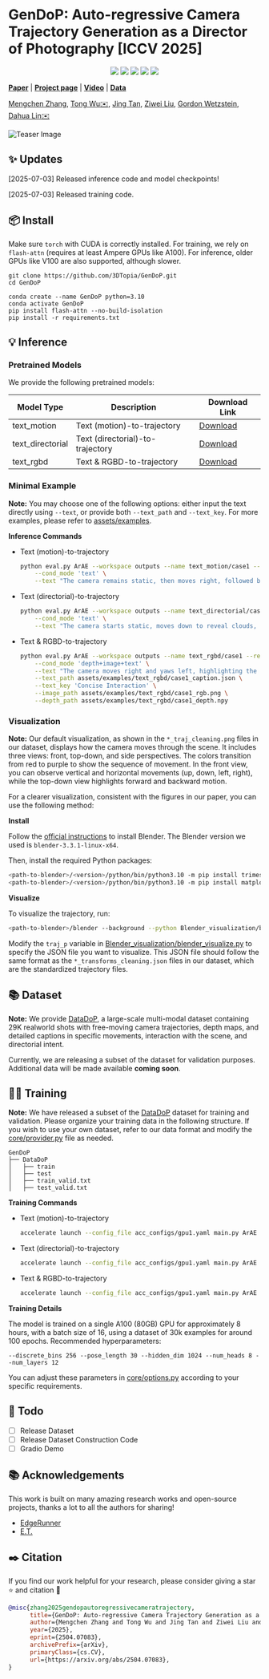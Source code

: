 # GenDoP: Auto-regressive Camera Trajectory Generation as a Director of Photography [ICCV 2025]


<p align="center">
<a href="https://arxiv.org/abs/2504.07083"><img src="https://img.shields.io/badge/arXiv-Paper-<color>"></a>
<a href="https://kszpxxzmc.github.io/GenDoP/"><img src="https://img.shields.io/badge/Project-Website-red"></a>
<a href="https://www.youtube.com/watch?v=UWvR_A7yFeI"><img src="https://img.shields.io/static/v1?label=Demo&message=Video&color=orange"></a>
<a href=""><img src="https://img.shields.io/static/v1?label=Dataset&message=Data&color=yellow"></a>
<a href="" target='_blank'>
<img src="https://visitor-badge.laobi.icu/badge?page_id=TODO" />
</a>
</p>

[**Paper**](https://arxiv.org/abs/2504.07083) | [**Project page**](https://kszpxxzmc.github.io/GenDoP/) | [**Video**](https://www.youtube.com/watch?v=UWvR_A7yFeI) | [**Data**]() 

[Mengchen Zhang](https://kszpxxzmc.github.io), [Tong Wu✉️](https://wutong16.github.io), [Jing Tan](https://sparkstj.github.io/), [Ziwei Liu](https://liuziwei7.github.io/), [Gordon Wetzstein](https://stanford.edu/~gordonwz/), [Dahua Lin✉️](http://dahua.site/)

![Teaser Image](./assets/teaser.png)


## ✨ Updates
[2025-07-03] Released inference code and model checkpoints!

[2025-07-03] Released training code.

<!-- [2025-07-08] Released the curated trajectory dataset DataDoP along with its construction code. -->
<!-- [2025-07-15] Launched the Gradio demo. -->

## 📦 Install 
Make sure ```torch``` with CUDA is correctly installed. For training, we rely on ```flash-attn``` (requires at least Ampere GPUs like A100). For inference, older GPUs like V100 are also supported, although slower.
```
git clone https://github.com/3DTopia/GenDoP.git
cd GenDoP

conda create --name GenDoP python=3.10
conda activate GenDoP
pip install flash-attn --no-build-isolation
pip install -r requirements.txt
```
## 💡 Inference 

### Pretrained Models
We provide the following pretrained models:

| Model Type                  | Description                | Download Link |
|-----------------------------|----------------------------|---------------|
| text_motion | Text (motion)-to-trajectory| [Download](https://huggingface.co/Dubhe-zmc/GenDoP/blob/main/checkpoints/text_motion.safetensors)  |
| text_directorial | Text (directorial)-to-trajectory  | [Download](https://huggingface.co/Dubhe-zmc/GenDoP/blob/main/checkpoints/text_directorial.safetensors)  |
| text_rgbd   | Text & RGBD-to-trajectory         | [Download](https://huggingface.co/Dubhe-zmc/GenDoP/blob/main/checkpoints/text_rgbd.safetensors)  |

### Minimal Example

**Note:** You may choose one of the following options: either input the text directly using `--text`, or provide both `--text_path` and `--text_key`. For more examples, please refer to [assets/examples](./assets/examples).

**Inference Commands** 

- Text (motion)-to-trajectory

  ```bash
  python eval.py ArAE --workspace outputs --name text_motion/case1 --resume "checkpoints/text_motion.safetensors" \
      --cond_mode 'text' \
      --text "The camera remains static, then moves right, followed by moving forward while yawing right, and finally moving left and forward while continuing to yaw right."
  ```

- Text (directorial)-to-trajectory

  ```bash
  python eval.py ArAE --workspace outputs --name text_directorial/case1 --resume "checkpoints/text_directorial.safetensors" \
      --cond_mode 'text' \
      --text "The camera starts static, moves down to reveal clouds, pitches up to show more formations, and returns to a static position."
  ```

- Text & RGBD-to-trajectory

  ```bash
  python eval.py ArAE --workspace outputs --name text_rgbd/case1 --resume "checkpoints/text_rgbd.safetensors" \
      --cond_mode 'depth+image+text' \
      --text "The camera moves right and yaws left, highlighting the notebook and cup, then shifts forward to emphasize the subject's expression, before coming to a stop." \
      --text_path assets/examples/text_rgbd/case1_caption.json \
      --text_key 'Concise Interaction' \
      --image_path assets/examples/text_rgbd/case1_rgb.png \
      --depth_path assets/examples/text_rgbd/case1_depth.npy
  ```

### Visualization

**Note:** Our default visualization, as shown in the `*_traj_cleaning.png` files in our dataset, displays how the camera moves through the scene. It includes three views: front, top-down, and side perspectives. The colors transition from red to purple to show the sequence of movement. In the front view, you can observe vertical and horizontal movements (up, down, left, right), while the top-down view highlights forward and backward motion.

For a clearer visualization, consistent with the figures in our paper, you can use the following method:

**Install**

Follow the [official instructions](https://www.blender.org/download/) to install Blender. The Blender version we used is `blender-3.3.1-linux-x64`.

Then, install the required Python packages:
```bash
<path-to-blender>/<version>/python/bin/python3.10 -m pip install trimesh
<path-to-blender>/<version>/python/bin/python3.10 -m pip install matplotlib
```

**Visualize**

To visualize the trajectory, run:
```bash
<path-to-blender>/blender --background --python Blender_visualization/blender_visualize.py
```
Modify the `traj_p` variable in [Blender_visualization/blender_visualize.py](./Blender_visualization/blender_visualize.py) to specify the JSON file you want to visualize. This JSON file should follow the same format as the `*_transforms_cleaning.json` files in our dataset, which are the standardized trajectory files.

## 📚 Dataset
**Note:**  We provide [DataDoP](https://huggingface.co/datasets/Dubhe-zmc/DataDoP), a large-scale multi-modal dataset containing 29K realworld shots with free-moving camera trajectories, depth maps, and detailed captions in specific movements, interaction with the scene, and directorial intent. 

Currently, we are releasing a subset of the dataset for validation purposes. Additional data will be made available **coming soon**.

<!-- Please refer to the dataset README for more details. -->


## 🏋️‍♂️ Training

**Note:**  We have released a subset of the [DataDoP](https://huggingface.co/datasets/Dubhe-zmc/DataDoP) dataset for training and validation. Please organize your training data in the following structure. If you wish to use your own dataset, refer to our data format and modify the [core/provider.py](./core/provider.py) file as needed.

```
GenDoP
├── DataDoP
│   ├── train
│   ├── test
│   ├── train_valid.txt
│   ├── test_valid.txt
```

**Training Commands**  
- Text (motion)-to-trajectory
  ```bash
  accelerate launch --config_file acc_configs/gpu1.yaml main.py ArAE --workspace workspace --exp_name 'text_motion' --cond_mode 'text' --text_key 'Movement' --num_cond_tokens 77
  ```
- Text (directorial)-to-trajectory
  ```bash
  accelerate launch --config_file acc_configs/gpu1.yaml main.py ArAE --workspace workspace --exp_name 'text_directorial' --cond_mode 'text' --text_key 'Concise Interaction' --num_cond_tokens 77
  ```
- Text & RGBD-to-trajectory
  ```bash
  accelerate launch --config_file acc_configs/gpu1.yaml main.py ArAE --workspace workspace --exp_name 'text_rgbd' --cond_mode 'depth+image+text' --text_key 'Concise Interaction' --num_cond_tokens 591
  ```

**Training Details**  

The model is trained on a single A100 (80GB) GPU for approximately 8 hours, with a batch size of 16, using a dataset of 30k examples for around 100 epochs.
Recommended hyperparameters:
  ```
  --discrete_bins 256 --pose_length 30 --hidden_dim 1024 --num_heads 8 --num_layers 12
  ```
You can adjust these parameters in [core/options.py](./core/options.py) according to your specific requirements.

## 📆 Todo
<!-- - [ ] Release Inference Code  -->
- [ ] Release Dataset
- [ ] Release Dataset Construction Code
- [ ] Gradio Demo

## 📚 Acknowledgements
This work is built on many amazing research works and open-source projects, thanks a lot to all the authors for sharing!
- [EdgeRunner](https://github.com/NVlabs/EdgeRunner)
- [E.T.](https://github.com/robincourant/the-exceptional-trajectories)

## ✒️ Citation
If you find our work helpful for your research, please consider giving a star ⭐ and citation 📝

```bibtex
@misc{zhang2025gendopautoregressivecameratrajectory,
      title={GenDoP: Auto-regressive Camera Trajectory Generation as a Director of Photography}, 
      author={Mengchen Zhang and Tong Wu and Jing Tan and Ziwei Liu and Gordon Wetzstein and Dahua Lin},
      year={2025},
      eprint={2504.07083},
      archivePrefix={arXiv},
      primaryClass={cs.CV},
      url={https://arxiv.org/abs/2504.07083}, 
}
```
